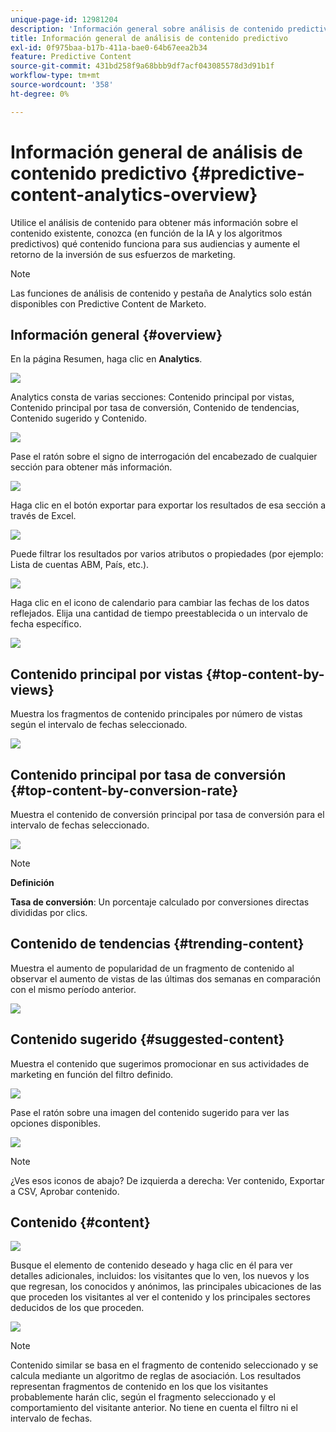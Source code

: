 ```yaml
---
unique-page-id: 12981204
description: 'Información general sobre análisis de contenido predictivo: documentos de Marketo, documentación del producto'
title: Información general de análisis de contenido predictivo
exl-id: 0f975baa-b17b-411a-bae0-64b67eea2b34
feature: Predictive Content
source-git-commit: 431bd258f9a68bbb9df7acf043085578d3d91b1f
workflow-type: tm+mt
source-wordcount: '358'
ht-degree: 0%

---
```


# Información general de análisis de contenido predictivo {#predictive-content-analytics-overview}

Utilice el análisis de contenido para obtener más información sobre el contenido existente, conozca (en función de la IA y los algoritmos predictivos) qué contenido funciona para sus audiencias y aumente el retorno de la inversión de sus esfuerzos de marketing.

>[!NOTE]
>
>Las funciones de análisis de contenido y pestaña de Analytics solo están disponibles con Predictive Content de Marketo.

## Información general {#overview}

En la página Resumen, haga clic en **Analytics**.

![](assets/one.png)

Analytics consta de varias secciones: Contenido principal por vistas, Contenido principal por tasa de conversión, Contenido de tendencias, Contenido sugerido y Contenido.

![](assets/new-2.png)

Pase el ratón sobre el signo de interrogación del encabezado de cualquier sección para obtener más información.

![](assets/new-3.png)

Haga clic en el botón exportar para exportar los resultados de esa sección a través de Excel.

![](assets/new-3point5.png)

Puede filtrar los resultados por varios atributos o propiedades (por ejemplo: Lista de cuentas ABM, País, etc.).

![](assets/pca.png)

Haga clic en el icono de calendario para cambiar las fechas de los datos reflejados. Elija una cantidad de tiempo preestablecida o un intervalo de fecha específico.

![](assets/dates.png)

## Contenido principal por vistas {#top-content-by-views}

Muestra los fragmentos de contenido principales por número de vistas según el intervalo de fechas seleccionado.

![](assets/new-6.png)

## Contenido principal por tasa de conversión {#top-content-by-conversion-rate}

Muestra el contenido de conversión principal por tasa de conversión para el intervalo de fechas seleccionado.

![](assets/new-7.png)

>[!NOTE]
>
>**Definición**
>
>**Tasa de conversión**: Un porcentaje calculado por conversiones directas divididas por clics.

## Contenido de tendencias {#trending-content}

Muestra el aumento de popularidad de un fragmento de contenido al observar el aumento de vistas de las últimas dos semanas en comparación con el mismo período anterior.

![](assets/new-8.png)

## Contenido sugerido {#suggested-content}

Muestra el contenido que sugerimos promocionar en sus actividades de marketing en función del filtro definido.

![](assets/image2017-10-3-10-3a18-3a35.png)

Pase el ratón sobre una imagen del contenido sugerido para ver las opciones disponibles.

![](assets/image2017-10-3-10-3a21-3a37.png)

>[!NOTE]
>
>¿Ves esos iconos de abajo? De izquierda a derecha: Ver contenido, Exportar a CSV, Aprobar contenido.

## Contenido {#content}

![](assets/image2017-10-3-10-3a22-3a24.png)

Busque el elemento de contenido deseado y haga clic en él para ver detalles adicionales, incluidos: los visitantes que lo ven, los nuevos y los que regresan, los conocidos y anónimos, las principales ubicaciones de las que proceden los visitantes al ver el contenido y los principales sectores deducidos de los que proceden.

![](assets/image2017-10-3-10-3a23-3a40.png)

>[!NOTE]
>
>Contenido similar se basa en el fragmento de contenido seleccionado y se calcula mediante un algoritmo de reglas de asociación. Los resultados representan fragmentos de contenido en los que los visitantes probablemente harán clic, según el fragmento seleccionado y el comportamiento del visitante anterior. No tiene en cuenta el filtro ni el intervalo de fechas.
